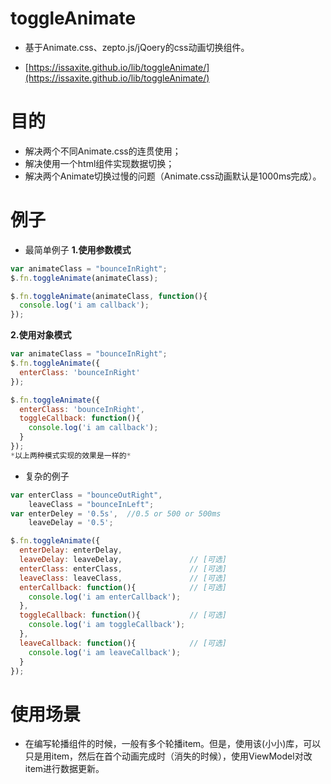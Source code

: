# toggleAnimate
- 基于Animate.css、zepto.js/jQoery的css动画切换组件。

- [https://issaxite.github.io/lib/toggleAnimate/](https://issaxite.github.io/lib/toggleAnimate/)

# 目的
- 解决两个不同Animate.css的连贯使用；
- 解决使用一个html组件实现数据切换；
- 解决两个Animate切换过慢的问题（Animate.css动画默认是1000ms完成）。

# 例子
- 最简单例子
**1.使用参数模式**
```js
var animateClass = "bounceInRight";
$.fn.toggleAnimate(animateClass);

$.fn.toggleAnimate(animateClass, function(){
  console.log('i am callback');
});
```
**2.使用对象模式**
```js
var animateClass = "bounceInRight";
$.fn.toggleAnimate({
  enterClass: 'bounceInRight'
});

$.fn.toggleAnimate({
  enterClass: 'bounceInRight',
  toggleCallback: function(){
    console.log('i am callback');
  }
});
*以上两种模式实现的效果是一样的*
```
- 复杂的例子
```js
var enterClass = "bounceOutRight",
    leaveClass = "bounceInLeft";
var enterDeley = '0.5s',  //0.5 or 500 or 500ms
    leaveDelay = '0.5';

$.fn.toggleAnimate({
  enterDelay: enterDelay,
  leaveDelay: leaveDelay,               // [可选]
  enterClass: enterClass,               // [可选]
  leaveClass: leaveClass,               // [可选]
  enterCallback: function(){            // [可选]
    console.log('i am enterCallback');
  },
  toggleCallback: function(){           // [可选]
    console.log('i am toggleCallback');
  },
  leaveCallback: function(){            // [可选]  
    console.log('i am leaveCallback');
  }
});
```

# 使用场景
- 在编写轮播组件的时候，一般有多个轮播item。但是，使用该(小小)库，可以只是用item，然后在首个动画完成时（消失的时候），使用ViewModel对改item进行数据更新。

